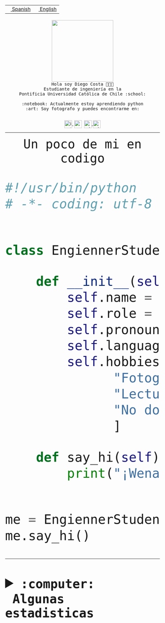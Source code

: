 <table border="0"  align="right">
 <tr><td><a href="README.md"><img src="https://upload.wikimedia.org/wikipedia/commons/thumb/8/89/Bandera_de_Espa%C3%B1a.svg/1200px-Bandera_de_Espa%C3%B1a.svg.png" height="10"> Spanish</a></td>
 <td><a href="README.en.md"><img src="https://upload.wikimedia.org/wikipedia/commons/a/a4/Flag_of_the_United_States.svg" height="10"> English</a></td></tr>
</table><br><br><br>


<p align="center">
  <img src="https://github.com/diegocostares/diegocostares/blob/main/Images/aaa2.gif?raw=true" height="200px" weight="200px">
  <br><samp>
    Hola soy Diego Costa 👨🏻‍💻<br>
    Estudiante de ingeniería en la <br>
    Pontificia Universidad Católica de Chile :school:<br>
  <br>
    :notebook: Actualmente estoy aprendiendo python <br>
    :art: Soy fotografo y puedes encontrarme en: <br>
  <br></samp>
  
</p>

<p align="center">
   <a href="https://instagram.com/diegocosta_no" target="blank">
    <img 
    align="center" src="https://cdn.jsdelivr.net/npm/simple-icons@3.0.1/icons/instagram.svg" alt="instagram" height="25px" width="25px" />
  </a>
  <a style="border: 3px solid; color: white;"href="https://t.me/diegocosta_no" target="blank">
  <img
  align="center" alt="Telegram" width="25px" src="https://icons-for-free.com/iconfiles/png/512/Telegram-1324888767380505522.png" />
</a>
<a href="https://api.whatsapp.com/send?phone=56971897835&text=Hola!" target="blank">
  <img
  align="center" alt="wtsp" width="25px" src="https://img.icons8.com/pastel-glyph/2x/whatsapp--v2.png" />
</a>
<a href="https://www.linkedin.com/in/diego-costa-786249213/" target="blank">
  <img
  align="center" alt="wtsp" width="25px" src="https://img.icons8.com/metro/452/linkedin.png" />
</a>

  </a>
</p>

---


<p align="center"><font size="25"><samp>Un poco de mi en codigo</samp></front></p>


```python
#!/usr/bin/python
# -*- coding: utf-8 -*-


class EngiennerStudent:

    def __init__(self):
        self.name = "Diego Costa"
        self.role = "Estudiante"
        self.pronouns = "he/him"
        self.language_spoken = ["es_CL", "en_US"]
        self.hobbies = [
              "Fotografia",
              "Lectura",
              "No dormir",
              ]

    def say_hi(self):
        print("¡Wena mundo!")


me = EngiennerStudent()
me.say_hi()
```
---
<details>
  <summary><b><samp>:computer: &nbsp;Algunas estadisticas</samp></b></summary>
  <br/></p>

<!--START_SECTION:waka-->
![Code Time](http://img.shields.io/badge/Code%20Time-1%2C246%20hrs%2015%20mins-blue)

📅 **Soy más productivo los Martes** 

```text
Lunes                    772 commits         ████░░░░░░░░░░░░░░░░░░░░░   15.40 % 
Martes                   961 commits         █████░░░░░░░░░░░░░░░░░░░░   19.17 % 
Miércoles                602 commits         ███░░░░░░░░░░░░░░░░░░░░░░   12.01 % 
Jueves                   767 commits         ████░░░░░░░░░░░░░░░░░░░░░   15.30 % 
Viernes                  723 commits         ████░░░░░░░░░░░░░░░░░░░░░   14.43 % 
Sábado                   437 commits         ██░░░░░░░░░░░░░░░░░░░░░░░   08.72 % 
Domingo                  750 commits         ████░░░░░░░░░░░░░░░░░░░░░   14.96 % 
```


📊 **Esta semana me dediqué a** 

```text
🐱‍💻 Proyectos: 
proyecto-2023-2-grupo-11 9 hrs 35 mins       ████████████████░░░░░░░░░   63.36 % 
telegram-bot             4 hrs 48 mins       ████████░░░░░░░░░░░░░░░░░   31.73 % 
codefest.osuc.dev        18 mins             ░░░░░░░░░░░░░░░░░░░░░░░░░   01.99 % 
2023-1-S4-Grupo2-Backend 12 mins             ░░░░░░░░░░░░░░░░░░░░░░░░░   01.41 % 
2023-1-S4-Grupo2-IA      8 mins              ░░░░░░░░░░░░░░░░░░░░░░░░░   00.89 % 
```


 Last Updated on 18/10/2023 18:36:02 UTC
<!--END_SECTION:waka-->
  
  

<p align="center"> <img src="https://github-readme-stats.vercel.app/api?username=diegocostares&show_icons=true&theme=ayu-mirage" alt="abhisheknaiidu" /></p>
 
</details>
